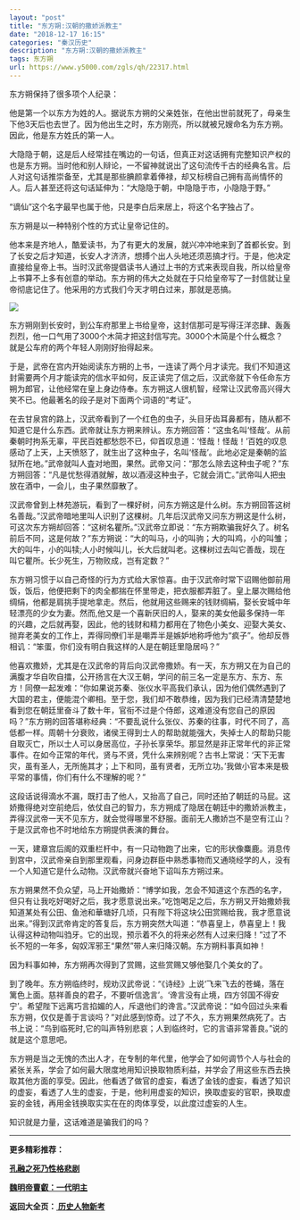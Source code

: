 ```yaml
---
layout: "post"
title: "东方朔:汉朝的撒娇派教主"
date: "2018-12-17 16:15"
categories: "秦汉历史"
description: "东方朔:汉朝的撒娇派教主"
tags: 东方朔
url: https://www.y5000.com/zgls/qh/22317.html
---
```






东方朔保持了很多项个人纪录：

他是第一个以东方为姓的人。据说东方朔的父亲姓张，在他出世前就死了，母亲生下他3天后也去世了。因为他出生之时，东方刚亮，所以就被兄嫂命名为东方朔。因此，他是东方姓氏的第一人。

大隐隐于朝，这是后人经常挂在嘴边的一句话，但真正对这话拥有完整知识产权的也是东方朔。当时他和别人辩论，一不留神就说出了这句流传千古的经典名言。后人对这句话推崇备至，尤其是那些腆颜拿着俸禄，却又标榜自己拥有高尚情怀的人。后人甚至还将这句话延伸为：“大隐隐于朝，中隐隐于市，小隐隐于野。”

“谪仙”这个名字最早也属于他，只是李白后来居上，将这个名字独占了。

东方朔是以一种特别个性的方式让皇帝记住的。

他本来是齐地人，酷爱读书，为了有更大的发展，就兴冲冲地来到了首都长安。到了长安之后才知道，长安人才济济，想搏个出人头地还须恶搞才行。于是，他决定直接给皇帝上书。当时汉武帝提倡读书人通过上书的方式来表现自我，所以给皇帝上书算不上多有创意的举动。东方朔的伟大之处就在于只给皇帝写了一封信就让皇帝彻底记住了。他采用的方式我们今天才明白过来，那就是恶搞。

![](https://img.y5000.com/uploads/allimg/170602/11-1F602111234634.jpg)

东方朔刚到长安时，到公车府那里上书给皇帝，这封信那可是写得汪洋恣肆、轰轰烈烈，他一口气用了3000个木简才把这封信写完。3000个木简是个什么概念？就是公车府的两个年轻人刚刚好抬得起来。

于是，武帝在宫内开始阅读东方朔的上书，一连读了两个月才读完。我们不知道这封需要两个月才能读完的信水平如何，反正读完了信之后，汉武帝就下令任命东方朔为郎官，让他经常在皇上身边侍奉。东方朔这人很机智，经常让汉武帝高兴得大笑不已。他最著名的段子是对下面两个词语的“考证”。

在去甘泉宫的路上，汉武帝看到了一个红色的虫子，头目牙齿耳鼻都有，随从都不知道它是什么东西。武帝就让东方朔来辨认。东方朔回答：“这虫名叫‘怪哉’。从前秦朝时拘系无辜，平民百姓都愁怨不已，仰首叹息道：‘怪哉！怪哉！’百姓的叹息感动了上天，上天愤怒了，就生出了这种虫子，名叫‘怪哉’。此地必定是秦朝的监狱所在地。”武帝就叫人査对地图，果然。武帝又问：“那怎么除去这种虫子呢？”东方朔回答：“凡是忧愁得酒就解，故以酒浸这种虫子，它就会消亡。”武帝叫人把虫放在酒中，一会儿，虫子果然靡散了。

汉武帝曾到上林苑游玩，看到了一棵好树，问东方朔这是什么树。东方朔回答这树名善哉。”汉武帝暗地里叫人识别了这棵树。几年后汉武帝又问东方朔这是什么树，可这次东方朔却回答：“这树名瞿所。”汉武帝立即说：“东方朔欺骗我好久了。树名前后不同，这是何故？”东方朔说：“大的叫马，小的叫驹；大的叫鸡，小的叫雏；大的叫牛，小的叫犊;人小时候叫儿，长大后就叫老。这棵树过去叫它善哉，现在叫它瞿所。长少死生，万物败成，岂有定数？”

东方朔习惯于以自己奇怪的行为方式给大家惊喜。由于汉武帝时常下诏赐他御前用饭，饭后，他便把剩下的肉全都揣在怀里带走，把衣服都弄脏了。皇上屡次赐给他绸绢，他都是肩挑手提地拿走。然后，他就用这些赐来的钱财绸絹，娶长安城中年轻漂亮的少女为妻。然而,他又是一个喜新厌旧的人，娶来的美女他最多保持一年的兴趣，之后就再娶，因此，他的钱财和精力都用在了物色小美女、迎娶大美女、抛弃老美女的工作上，弄得同僚们半是嘲弄半是嫉妒地称呼他为“疯子”。他却反唇相讥：“笨蛋，你们没有明白我这样的人是在朝廷里隐居吗？”

他喜欢撒娇，尤其是在汉武帝的背后向汉武帝撒娇。有一天，东方朔又在为自己的满腹才华自吹自擂，公开扬言在大汉王朝，学问的前三名一定是东方、东方、东方！同僚一起发难：“你如果说苏秦、张仪水平高我们承认，因为他们偶然遇到了大国的君主，便能混个卿相。至于您，我们却不敢恭维，因为我们已经清清楚楚地看到您在朝廷里奋斗了数十年，官衔不过是个侍郎，这难道没有您自己的原因吗？”东方朔的回答堪称经典：“不要乱说什么张仪、苏秦的往事，时代不同了，高低都一样。周朝十分衰败，诸侯王得到士人的帮助就能强大，失掉士人的帮助只能自取灭亡，所以士人可以身居高位，子孙长享荣华。那显然是非正常年代的非正常事件。在如今正常的年代，贤与不贤，凭什么来辨别呢？古书上常说：‘天下无害灾，虽有圣人，无所施其才；上下和同，虽有贤者，无所立功。’我做小官本来是极平常的事情，你们有什么不理解的呢？”

这段话说得滴水不漏，既打击了他人，又抬高了自己，同时还拍了朝廷的马屁。这娇撒得绝对空前绝后，依仗自己的智力，东方朔成了隐居在朝廷中的撒娇派教主，弄得汉武帝一天不见东方，就会觉得哪里不舒服。面前无人撒娇岂不是空有江山？于是汉武帝也不时地给东方朔提供表演的舞台。

一天，建章宫后阁的双重栏杆中，有一只动物跑了出来，它的形状像麋鹿。消息传到宫中，汉武帝亲自到那里观看，问身边群臣中熟悉事物而又通晓经学的人，没有一个人知道它是什么动物。汉武帝就兴奋地下诏叫东方朔过来。

东方朔果然不负众望，马上开始撒娇：“博学如我，怎会不知道这个东西的名字，但只有让我吃好喝好之后，我才愿意说出来。”吃饱喝足之后，东方朔又开始撒娇我知道某处有公田、鱼池和華塘好几顷，只有陛下将这块公田赏赐给我，我才愿意说出来。”得到汉武帝肯定的答复后，东方朔突然大叫道：“恭喜皇上，恭喜皇上！我认得这种动物叫驺牙。它的出现，预示着不久的将来必然有人过来归降！”过了不长不短的一年多，匈奴浑邪王“果然”带人来归降汉朝。东方朔料事真如神！

因为料事如神，东方朔再次得到了赏赐，这些赏赐又够他娶几个美女的了。

到了晚年。东方朔临终时，规劝汉武帝说：“《诗经》上说‘飞来飞去的苍蝇，落在篱色上面。慈祥善良的君子，不要听信逸言’。‘谗言没有止境，四方邻国不得安宁’。希望陛下远离巧言掐媚的人，斥退他们的谗言。”汉武帝说：“如今回过头来看东方朔，仅仅是善于言谈吗？”对此感到惊奇。过了不久，东方朔果然病死了。古书上说：“鸟到临死时,它的叫声特别悲哀；人到临终时，它的言语非常善良。”说的就是这个意思吧。

东方朔是当之无愧的杰出人才，在专制的年代里，他学会了如何调节个人与社会的紧张关系，学会了如何最大限度地用知识换取物质利益，并学会了用这些东西去换取其他方面的享受。因此，他看透了做官的虚妄，看透了金钱的虚妄，看透了知识的虚妄，看透了人生的虚妄，于是，他利用虚妄的知识，换取虚妄的官职，换取虚妄的金钱，再用金钱换取实实在在的肉体享受，以此度过虚妄的人生。

知识就是力量，这话难道是骗我们的吗？

* * *

**更多精彩推荐：**

**[孔融之死乃性格悲剧](https://www.y5000.com/zgls/qh/22320.html)**

**[魏明帝曹叡：一代明主](https://www.y5000.com/zgls/sglj/22324.html)**

**返回大全页：[ 历史人物新考](https://www.y5000.com/zgls/22386.html)**
